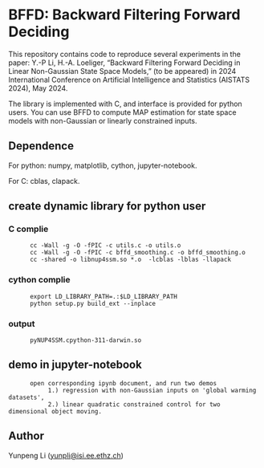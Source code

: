 # BFFD: Backward Filtering Forward Deciding

This repository contains code to reproduce several experiments in the paper:
Y.-P Li, H.-A. Loeliger, “Backward Filtering Forward Deciding in Linear Non-Gaussian State Space Models,” (to be appeared) in 2024 International Conference on Artificial Intelligence and Statistics (AISTATS 2024), May 2024.

The library is implemented with C, and interface is provided for python users. You can use BFFD
to compute MAP estimation for state space models with non-Gaussian or linearly constrained inputs.

## Dependence

For python: numpy, matplotlib, cython, jupyter-notebook.

For C: cblas, clapack.

## create dynamic library for python user

### C complie

          cc -Wall -g -O -fPIC -c utils.c -o utils.o 
          cc -Wall -g -O -fPIC -c bffd_smoothing.c -o bffd_smoothing.o
          cc -shared -o libnup4ssm.so *.o  -lcblas -lblas -llapack

### cython complie

          export LD_LIBRARY_PATH=.:$LD_LIBRARY_PATH
          python setup.py build_ext --inplace

### output

          pyNUP4SSM.cpython-311-darwin.so


## demo in jupyter-notebook

          open corresponding ipynb document, and run two demos
               1.) regression with non-Gaussian inputs on 'global warming datasets',
               2.) linear quadratic constrained control for two dimensional object moving.
           

## Author 
   Yunpeng Li (yunpli@isi.ee.ethz.ch)
